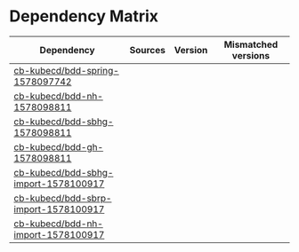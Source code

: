 # Dependency Matrix

Dependency | Sources | Version | Mismatched versions
---------- | ------- | ------- | -------------------
[cb-kubecd/bdd-spring-1578097742](https://github.com/cb-kubecd/bdd-spring-1578097742.git) |  | []() | 
[cb-kubecd/bdd-nh-1578098811](https://github.com/cb-kubecd/bdd-nh-1578098811.git) |  | []() | 
[cb-kubecd/bdd-sbhg-1578098811](https://github.com/cb-kubecd/bdd-sbhg-1578098811.git) |  | []() | 
[cb-kubecd/bdd-gh-1578098811](https://github.com/cb-kubecd/bdd-gh-1578098811.git) |  | []() | 
[cb-kubecd/bdd-sbhg-import-1578100917](https://github.com/cb-kubecd/bdd-sbhg-import-1578100917.git) |  | []() | 
[cb-kubecd/bdd-sbrp-import-1578100917](https://github.com/cb-kubecd/bdd-sbrp-import-1578100917.git) |  | []() | 
[cb-kubecd/bdd-nh-import-1578100917](https://github.com/cb-kubecd/bdd-nh-import-1578100917.git) |  | []() | 
